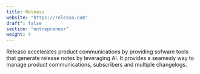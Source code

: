 ```yaml
---
title: Releaso
website: "https://releaso.com"
draft": false
section: "entrepreneur"
weight: 4
---
```

Releaso accelerates product communications by providing sofware tools that generate release notes by leveraging AI. It provides a seamesly way to manage product communications, subscribers and multiple changelogs.
